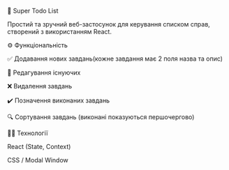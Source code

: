 📝 Super Todo List

Простий та зручний веб-застосунок для керування списком справ, створений з використанням React.

⚙️ Функціональність

✅ Додавання нових завдань(кожне завдання має 2 поля назва та опис)

📝 Редагування існуючих

❌ Видалення завдань

✔️ Позначення виконаних завдань

🔍 Сортування завдань (виконані показуються першочергово)

🧑‍💻 Технології

React (State, Context)

CSS / Modal Window
